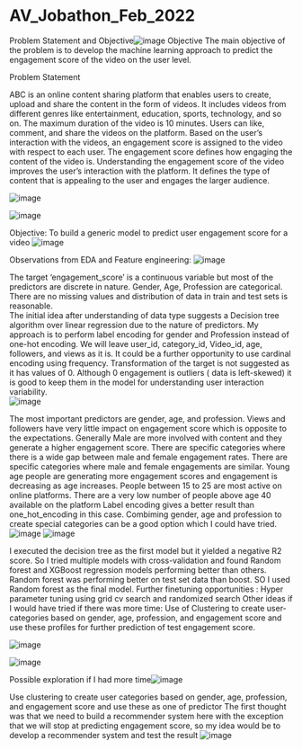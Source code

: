 # AV_Jobathon_Feb_2022


Problem Statement and Objective![image](https://user-images.githubusercontent.com/59175345/153956594-e883962f-d2a2-4a4b-af44-e729564319d1.png)
Objective
The main objective of the problem is to develop the machine learning approach to predict the engagement score of the video on the user level.

Problem Statement

ABC is an online content sharing platform that enables users to create, upload and share the content in the form of videos. It includes videos from different genres like entertainment, education, sports, technology, and so on. The maximum duration of the video is 10 minutes.
Users can like, comment, and share the videos on the platform. 
Based on the user’s interaction with the videos, an engagement score is assigned to the video with respect to each user. The engagement score defines how engaging the content of the video is. 
Understanding the engagement score of the video improves the user’s interaction with the platform. It defines the type of content that is appealing to the user and engages the larger audience.

![image](https://user-images.githubusercontent.com/59175345/153956629-9e44611b-c1de-4a64-a71f-ef3b7b30c241.png)

![image](https://user-images.githubusercontent.com/59175345/153956656-e58d0968-4a05-4451-b406-e5a93ea0a252.png)



Objective: To build a generic model to predict user engagement score for a video
![image](https://user-images.githubusercontent.com/59175345/153953433-63cbc12c-584e-4c10-bea7-ddafda89acbb.png)

Observations from EDA and Feature engineering:
![image](https://user-images.githubusercontent.com/59175345/153953615-cedc3516-3dcc-45e9-9c80-3f454a687af4.png)

The target ‘engagement_score’ is a continuous variable but most of the predictors are discrete in nature.  Gender, Age, Profession are categorical.
There are no missing values and distribution of data in train and test sets is reasonable.  
The initial idea after understanding of data type suggests a Decision tree algorithm over linear regression due to the nature of predictors.
My approach is to perform label encoding for gender and Profession instead of one-hot encoding.
We will leave user_id, category_id, Video_id, age, followers, and views as it is. It could be a further opportunity to use cardinal encoding using frequency.
Transformation of the target is not suggested as it has values of 0. Although 0 engagement is outliers ( data is left-skewed) it is good to keep them in the model for understanding user interaction variability.  
![image](https://user-images.githubusercontent.com/59175345/153953564-a239a3d5-e610-4f84-9de8-2c1629c007ac.png)


The most important predictors are gender, age, and profession. 
Views and followers have very little impact on engagement score which is opposite to the expectations. 
Generally Male are more involved with content and they generate a higher engagement score.  There are specific categories where there is a wide gap between male and female engagement rates. There are specific categories where male and female engagements are similar. 
Young age people are generating more engagement scores and engagement is decreasing as age increases. People between 15 to 25 are most active on online platforms. There are a very low number of people above age 40 available on the platform
Label encoding gives a better result than one_hot_encoding in this case.
Combiming gender, age and profession to create special categories can be a good option which I could have tried.
![image](https://user-images.githubusercontent.com/59175345/153953657-7dab4424-eafe-4c93-94bd-bde42c5dfa04.png)
![image](https://user-images.githubusercontent.com/59175345/153956782-a43fbb7c-a519-466b-9225-4f85057f7d5d.png)



I executed the decision tree as the first model but it yielded a negative R2 score. 
So I tried multiple models with cross-validation and found Random forest and XGBoost regression models performing better than others. 
Random forest was performing better on test set data than boost. 
SO I used Random forest as the final model. 
Further finetuning opportunities :
Hyper parameter tuning using grid cv search and randomized search
Other ideas if I would have tried if there was more time:
Use of Clustering to create user-categories based on gender, age, profession, and engagement score and use these profiles for further prediction of  test engagement score.

![image](https://user-images.githubusercontent.com/59175345/153953688-948e2b39-2abe-4900-8035-330adde9aaea.png)


![image](https://user-images.githubusercontent.com/59175345/153953746-f5361466-8eb1-4951-99bc-1d673a78e02f.png)


Possible exploration if I had more time![image](https://user-images.githubusercontent.com/59175345/153953818-aadfe05e-bb6e-43d1-bb71-63c9f9b26ecf.png)

Use clustering to create user categories based on gender, age, profession, and engagement score and use these as one of predictor
The first thought was that we need to build a recommender system here with the exception that we will stop at predicting engagement score, so my idea would be to develop a recommender system and test the result
![image](https://user-images.githubusercontent.com/59175345/153953843-90b712cb-b0ec-4259-8d8f-e97a7e8c365b.png)




